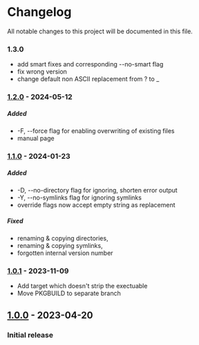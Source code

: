 # Changelog

All notable changes to this project will be documented in this file.

### 1.3.0
- add smart fixes and corresponding --no-smart flag
- fix wrong version
- change default non ASCII replacement from ? to _

### [1.2.0] - 2024-05-12

##### Added
- -F, --force flag for enabling overwriting of existing files
- manual page

### [1.1.0] - 2024-01-23

##### Added
- -D, --no-directory flag for ignoring, shorten error output
- -Y, --no-symlinks flag for ignoring symlinks
- override flags now accept empty string as replacement

##### Fixed
- renaming & copying directories,
- renaming & copying symlinks,
- forgotten internal version number


### [1.0.1] - 2023-11-09
- Add target which doesn't strip the exectuable
- Move PKGBUILD to separate branch

## [1.0.0] - 2023-04-20

### Initial release

[1.2.0]: https://github.com/sukulent/namefix/releases/tag/v1.2.0
[1.1.0]: https://github.com/sukulent/namefix/releases/tag/v1.1.0
[1.0.1]: https://github.com/sukulent/namefix/releases/tag/v1.0.1
[1.0.0]: https://github.com/sukulent/namefix/releases/tag/v1.0.0
